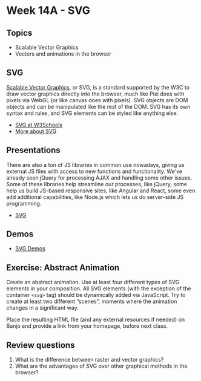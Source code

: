 # Week 14A - SVG

## Topics
- Scalable Vector Graphics
- Vectors and animations in the browser

## SVG
[Scalable Vector Graphics](https://www.w3.org/Graphics/SVG/About.html), or SVG, is a standard supported by the W3C to draw vector graphics directly into the browser, much like Pixi does with pixels via WebGL (or like canvas does with pixels). SVG objects are DOM objects and can be manipulated like the rest of the DOM. SVG has its own syntax and rules, and SVG elements can be styled like anything else.

- [SVG at W3Schools](https://www.w3schools.com/graphics/svg_intro.asp)
- [More about SVG](https://en.wikipedia.org/wiki/Scalable_Vector_Graphics)

## Presentations
There are also a ton of JS libraries in common use nowadays, giving us external JS files with access to new functions and functionality. We've already seen jQuery for processing AJAX and handling some other issues. Some of these libraries help streamline our processes, like jQuery, some help us build JS-based responsive sites, like Angular and React, some even add additional capabilities, like Node.js which lets us do server-side JS programming.
- [SVG](../presentations/SVG.pdf)

## Demos
- [SVG Demos](../other-files/SVG-Demos.zip)

## Exercise: Abstract Animation
Create an abstract animation. Use at least four different types of SVG elements in your composition. All SVG elements (with the exception of the container ```<svg>``` tag) should be dynamically added via JavaScript. Try to create at least two different “scenes”, moments where the animation changes in a significant way.

Place the resulting HTML file (and any external resources if needed) on Banjo and provide a link from your homepage, before next class.

## Review questions
1. What is the difference between raster and vector graphics?
1. What are the advantages of SVG over other graphical methods in the browser?
